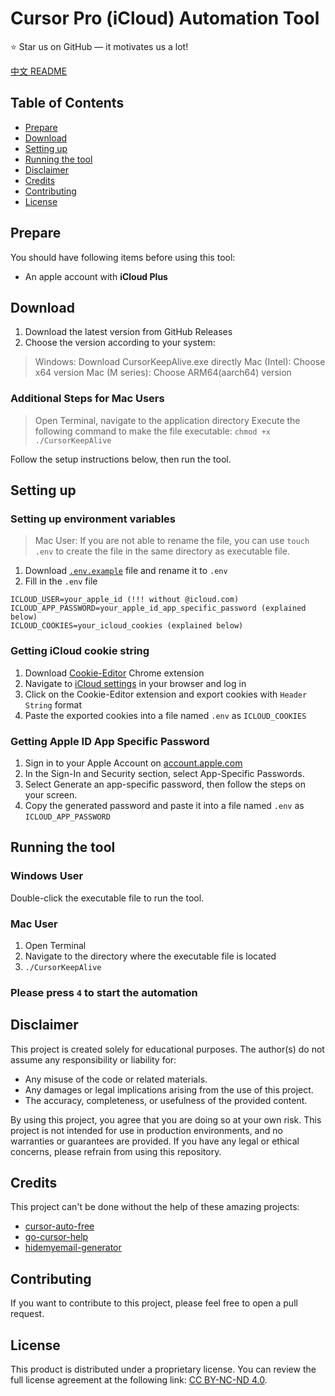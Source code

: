 # Cursor Pro (iCloud) Automation Tool

⭐️ Star us on GitHub — it motivates us a lot!

[中文 README](README.md)

## Table of Contents

- [Prepare](#prepare)
- [Download](#download)
- [Setting up](#setting-up)
- [Running the tool](#running-the-tool)
- [Disclaimer](#disclaimer)
- [Credits](#credits)
- [Contributing](#contributing)
- [License](#license)

## Prepare

You should have following items before using this tool:

- An apple account with **iCloud Plus**

## Download

1. Download the latest version from GitHub Releases
2. Choose the version according to your system:

> Windows: Download CursorKeepAlive.exe directly
> Mac (Intel): Choose x64 version
> Mac (M series): Choose ARM64(aarch64) version

### Additional Steps for Mac Users

> Open Terminal, navigate to the application directory
> Execute the following command to make the file executable:
> ```chmod +x ./CursorKeepAlive```

Follow the setup instructions below, then run the tool.

## Setting up

### Setting up environment variables

> Mac User: If you are not able to rename the file, you can use `touch .env` to create the file in the same directory as executable file.

1. Download [`.env.example`](https://github.com/Ryan0204/cursor-auto-icloud/blob/main/.env.example) file and rename it to `.env`
2. Fill in the `.env` file

```env
ICLOUD_USER=your_apple_id (!!! without @icloud.com)
ICLOUD_APP_PASSWORD=your_apple_id_app_specific_password (explained below)
ICLOUD_COOKIES=your_icloud_cookies (explained below)
```

### Getting iCloud cookie string

1. Download [Cookie-Editor](https://chromewebstore.google.com/detail/cookie-editor/hlkenndednhfkekhgcdicdfddnkalmdm) Chrome extension
2. Navigate to [iCloud settings](https://www.icloud.com/settings/) in your browser and log in
3. Click on the Cookie-Editor extension and export cookies with `Header String` format
4. Paste the exported cookies into a file named `.env` as `ICLOUD_COOKIES`

### Getting Apple ID App Specific Password

1. Sign in to your Apple Account on [account.apple.com](https://account.apple.com)
2. In the Sign-In and Security section, select App-Specific Passwords.
3. Select Generate an app-specific password, then follow the steps on your screen.
4. Copy the generated password and paste it into a file named `.env` as `ICLOUD_APP_PASSWORD`

## Running the tool

### Windows User

Double-click the executable file to run the tool.

### Mac User

1. Open Terminal
2. Navigate to the directory where the executable file is located
3. `./CursorKeepAlive`

### Please press `4` to start the automation 

## Disclaimer

This project is created solely for educational purposes. The author(s) do not assume any responsibility or liability for:

- Any misuse of the code or related materials.
- Any damages or legal implications arising from the use of this project.
- The accuracy, completeness, or usefulness of the provided content.

By using this project, you agree that you are doing so at your own risk. This project is not intended for use in production environments, and no warranties or guarantees are provided.
If you have any legal or ethical concerns, please refrain from using this repository.

## Credits

This project can't be done without the help of these amazing projects:

- [cursor-auto-free](https://github.com/chengazhen/cursor-auto-free)
- [go-cursor-help](https://github.com/yuaotian/go-cursor-help)
- [hidemyemail-generator](https://github.com/rtunazzz/hidemyemail-generator)

## Contributing

If you want to contribute to this project, please feel free to open a pull request.

## License

This product is distributed under a proprietary license. You can review the full license agreement at the following link: [CC BY-NC-ND 4.0](https://creativecommons.org/licenses/by-nc-nd/4.0/).
